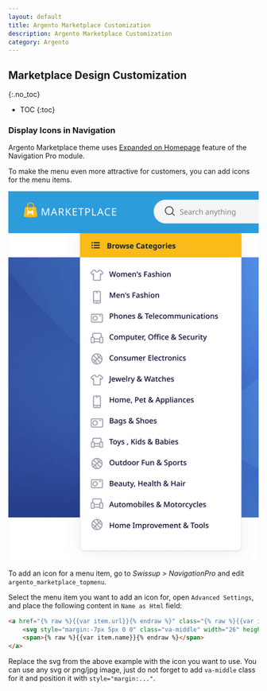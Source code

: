 ```yaml
---
layout: default
title: Argento Marketplace Customization
description: Argento Marketplace Customization
category: Argento
---
```


## Marketplace Design Customization
{:.no_toc}

* TOC
{:toc}

### Display Icons in Navigation

Argento Marketplace theme uses [Expanded on Homepage](/m2/extensions/navigationpro/use-cases/expanded-on-homepage/) feature of the Navigation Pro module.

To make the menu even more attractive for customers, you can add icons for the menu items.

![Navigation with Icons](/images/m2/argento/marketplace/navigation-icons.png)

To add an icon for a menu item, go to _Swissup > NavigationPro_ and edit `argento_marketplace_topmenu`.

Select the menu item you want to add an icon for, open `Advanced Settings`, and place the following content in `Name as Html` field:

```html
<a href="{% raw %}{{var item.url}}{% endraw %}" class="{% raw %}{{var item.class}}{% endraw %}">
    <svg style="margin:-7px 5px 0 0" class="va-middle" width="26" height="22" viewBox="0 0 30 25" fill="none" xmlns="http://www.w3.org/2000/svg"><path d="M28.0381 7.35882L24.4104 11.0013L22.3078 9.07643V23.1874H7.3084V9.07643L5.2058 11.0013L1.57812 7.35882L6.58288 2.35409C6.81175 2.12374 7.08397 1.94101 7.38387 1.81648C7.68376 1.69194 8.00537 1.62807 8.33009 1.62854H10.9657C11.0262 2.59869 11.4543 3.50929 12.1626 4.17489C12.871 4.84048 13.8065 5.21101 14.7785 5.21101C15.7506 5.21101 16.686 4.84048 17.3944 4.17489C18.1028 3.50929 18.5308 2.59869 18.5913 1.62854H21.2269C21.5516 1.62807 21.8732 1.69194 22.1731 1.81648C22.473 1.94101 22.7453 2.12374 22.9741 2.35409L28.0381 7.35882Z" stroke="#999CA8" stroke-width="2" stroke-linecap="round" stroke-linejoin="round"/></svg>
    <span>{% raw %}{{var item.name}}{% endraw %}</span>
</a>
```

Replace the svg from the above example with the icon you want to use. You can use any svg or png/jpg image,
just do not forget to add `va-middle` class for it and position it with `style="margin:..."`.
